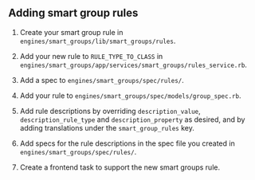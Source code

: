 ## Adding smart group rules

1. Create your smart group rule in `engines/smart_groups/lib/smart_groups/rules`.

2. Add your new rule to `RULE_TYPE_TO_CLASS` in `engines/smart_groups/app/services/smart_groups/rules_service.rb`.

3. Add a spec to `engines/smart_groups/spec/rules/`.

4. Add your rule to `engines/smart_groups/spec/models/group_spec.rb`.

5. Add rule descriptions by overriding `description_value`, `description_rule_type` and `description_property` as desired, and by adding translations under the `smart_group_rules` key.

6. Add specs for the rule descriptions in the spec file you created in `engines/smart_groups/spec/rules/`.

7. Create a frontend task to support the new smart groups rule.
